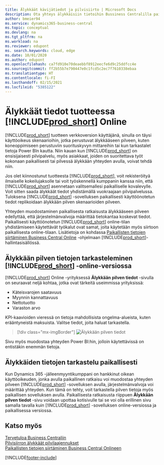 ```yaml
---
title: Älykkäät kävijätiedot ja pilvisiirto | Microsoft Docs
description: Ota yhteys älykkäisiin tietoihin Bussiness Centralilla paikallisesta ratkaisustasi. Opettele siirtymään pilveen.
author: bmeier94
ms.service: dynamics365-business-central
ms.topic: conceptual
ms.devlang: na
ms.tgt_pltfrm: na
ms.workload: na
ms.reviewer: edupont
ms. search.keywords: cloud, edge
ms.date: 10/01/2020
ms.author: edupont
ms.openlocfilehash: ca7fd910e70deaebbf8912eecfe6d9c25ddfcc4e
ms.sourcegitcommit: ff2b55b7e790447e0c1fcd5c2ec7f7610338ebaa
ms.translationtype: HT
ms.contentlocale: fi-FI
ms.lasthandoff: 02/15/2021
ms.locfileid: "5385122"
---
```

# <a name="intelligent-insights-with-prod_short-online"></a>Älykkäät tiedot tuotteessa [!INCLUDE[prod_short](includes/prod_short.md)] Online

[!INCLUDE[prod_short](includes/prod_short.md)] tuotteen verkkoversion käyttäjänä, sinulla on täysi käyttöoikeus skenaarioihin, jotka perustuvat älykkääseen pilveen, kuten koneoppimiseen perustuviin suorituskyvyn mittareihin tai kun tarkastalet tietoja Power BIn kautta.  Niin kauan kun [!INCLUDE[prod_short](includes/prod_short.md)] on ensisijaisesti pilvipalvelu, myös asiakkaat, joiden on suoritettava työt kokonaan paikallisesti tai pilvessä älykkään yhteyden avulla, voivat tehdä niin.  

Jos olet kiinnostunut tuotteesta [!INCLUDE[prod_short](includes/prod_short.md)], voit rekisteröityä ilmaiselle kokeilujaksolle tai voit työskennellä kumppanin kanssa niin, että [!INCLUDE[prod_short](includes/prod_short.md)] asennetaan valitsemallesi paikalliselle kovalevylle. Voit sitten saada älykkäät tiedot yhdistämällä vuokraajaan pilvipalvelussa. Tuloksena [!INCLUDE[prod_short](includes/prod_short.md)] -sovelluksen paikallisesti käyttöönotetun tiedot replikoidaan älykkään pilven skenaarioiden pilveen.  

Yhteyden muodostaminen paikallisesta ratkaisusta älykkääseen pilveen edellyttää, että järjestelmänvalvoja määrittää tietokantaa koskevat tiedot. Paikallisesti käyttöönotetun [!INCLUDE[prod_short](includes/prod_short.md)] online-tilan yhdistämiseen käytettävät työkalut ovat samat, joita käytetään myös siirtoon paikallisesta online-tilaan. Lisätietoja on kohdassa [Paikallisten tietojen siirtäminen Business Central Online](/dynamics365/business-central/dev-itpro/administration/migrate-data) -ohjelmaan [!INCLUDE[prod_short](includes/prod_short.md)]-hallintasisällössä.  

## <a name="viewing-intelligent-cloud-insights-in-prod_short-online"></a>Älykkään pilven tietojen tarkasteleminen [!INCLUDE[prod_short](includes/prod_short.md)] -online-versiossa

[!INCLUDE[prod_short](includes/prod_short.md)] Online -yrityksessä **Älykkään pilven tiedot** -sivulla on seuraavat neljä kohtaa, jotka ovat tärkeitä useimmissa yrityksissä:

- Käteisvarojen saatavuus
- Myynnin kannattavuus
- Nettotuotto
- Varaston arvo

KPI-kaavioiden vieressä on tietoja mahdollisista ongelma-alueista, kuten erääntyneistä maksuista. Valitse tiedot, joita haluat tarkastella.  

> [!div class="mx-imgBorder"]
> ![Älykkään pilven tiedot](media/across-intelligent-cloud/intelligentcloudApril19.png "Näyttää Älykkään Pilvipalvelun Tiedot -sivun Business Centralissa")

Sivu myös muodostaa yhteyden Power BI:hin, jolloin käytettävissä on entistäkin enemmän tietoja.

## <a name="viewing-intelligent-insights-on-premises"></a>Älykkäiden tietojen tarkastelu paikallisesti

Kun Dynamics 365 -jälleenmyyntikumppani on hankkinut oikean käyttöoikeuden, jonka avulla paikallinen ratkaisu voi muodostaa yhteyden pilveen [!INCLUDE[prod_short](includes/prod_short.md)] -sovelluksen avulla, järjestelmänvalvoja voi määrittää yhteyden. Kun tämä on tehty, voit tarkastella pilven tietoja myös paikallisen sovelluksen avulla. Paikallisesta ratkaisusta riippuen **Älykkään pilven tiedot** -sivu voidaan upottaa kotisivulle tai se voi olla erillinen sivu samalla tavalla kuin [!INCLUDE[prod_short](includes/prod_short.md)] -sovelluksen online-versiossa ja paikallisessa versiossa.  

## <a name="see-also"></a>Katso myös

[Tervetuloa Business Centraliin](index.md)  
[Pilvisiirron älykkäät pilvilaajennukset](ui-extensions-data-replication.md)  
[Paikallisten tietojen siirtäminen Business Central Onlineen](/dynamics365/business-central/dev-itpro/administration/migrate-data)  


[!INCLUDE[footer-include](includes/footer-banner.md)]